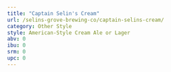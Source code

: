 ```yaml
---
title: "Captain Selin's Cream"
url: /selins-grove-brewing-co/captain-selins-cream/
category: Other Style
style: American-Style Cream Ale or Lager
abv: 0
ibu: 0
srm: 0
upc: 0
---
```


